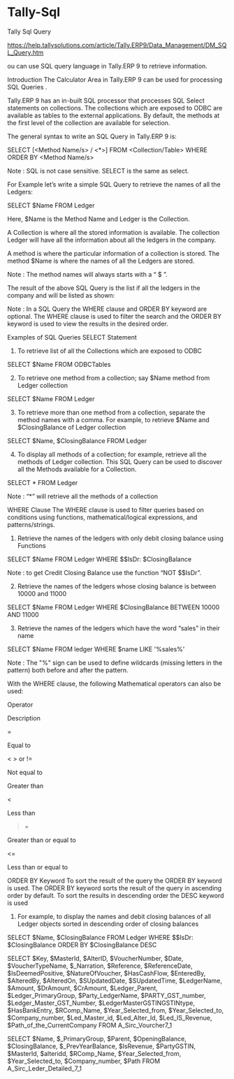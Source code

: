 # Tally-Sql
Tally Sql Query


https://help.tallysolutions.com/article/Tally.ERP9/Data_Management/DM_SQL_Query.htm

ou can use SQL query language in Tally.ERP 9 to retrieve information.

Introduction
The Calculator Area in Tally.ERP 9 can be used for processing SQL Queries .



Tally.ERP 9 has an in-built SQL processor that processes SQL Select statements on collections. The collections which are exposed to ODBC are available as tables to the external applications. By default, the methods at the first level of the collection are available for selection.

The general syntax to write an SQL Query in Tally.ERP 9 is:

SELECT [<Method Name/s> / <*>] FROM <Collection/Table> WHERE <Condition> ORDER BY <Method Name/s>

Note : SQL is not case sensitive. SELECT is the same as select.

For Example let’s write a simple SQL Query to retrieve the names of all the Ledgers:

SELECT $Name FROM Ledger



Here, $Name is the Method Name and Ledger is the Collection.

A Collection is where all the stored information is available. The collection Ledger will have all the information about all the ledgers in the company.

A method is where the particular information of a collection is stored. The method $Name is where the names of all the Ledgers are stored.

Note : The method names will always starts with a “ $ ”.

The result of the above SQL Query is the list if all the ledgers in the company and will be listed as shown:



Note : In a SQL Query the WHERE clause and ORDER BY keyword are optional. The WHERE clause is used to filter the search and the ORDER BY keyword is used to view the results in the desired order.

Examples of SQL Queries
SELECT Statement
1. To retrieve list of all the Collections which are exposed to ODBC

SELECT $Name FROM ODBCTables

2. To retrieve one method from a collection; say $Name method from Ledger collection

SELECT $Name FROM Ledger

3. To retrieve more than one method from a collection, separate the method names with a comma. For example, to retrieve $Name and $ClosingBalance of Ledger collection

SELECT $Name, $ClosingBalance FROM Ledger

4. To display all methods of a collection; for example, retrieve all the methods of Ledger collection. This SQL Query can be used to discover all the Methods available for a Collection.

SELECT * FROM Ledger

Note : “*” will retrieve all the methods of a collection

WHERE Clause
The WHERE clause is used to filter queries based on conditions using functions, mathematical/logical expressions, and patterns/strings.

1. Retrieve the names of the ledgers with only debit closing balance using Functions

SELECT $Name FROM Ledger WHERE $$IsDr: $ClosingBalance

Note : to get Credit Closing Balance use the function “NOT $$IsDr”.

2. Retrieve the names of the ledgers whose closing balance is between 10000 and 11000

SELECT $Name FROM Ledger WHERE $ClosingBalance BETWEEN 10000 AND 11000

3. Retrieve the names of the ledgers which have the word “sales” in their name

SELECT $Name FROM ledger WHERE $name LIKE '%sales%'

Note : The "%" sign can be used to define wildcards (missing letters in the pattern) both before and after the pattern.

With the WHERE clause, the following Mathematical operators can also be used:

Operator

Description

=

Equal to

< > or !=

Not equal to

>

Greater than

<

Less than

>=

Greater than or equal to

<=

Less than or equal to

ORDER BY Keyword
To sort the result of the query the ORDER BY keyword is used. The ORDER BY keyword sorts the result of the query in ascending order by default. To sort the results in descending order the DESC keyword is used

1. For example, to display the names and debit closing balances of all Ledger objects sorted in descending order of closing balances

SELECT $Name, $ClosingBalance FROM Ledger WHERE $$IsDr: $ClosingBalance ORDER BY $ClosingBalance DESC


SELECT $Key, $MasterId, $AlterID, $VoucherNumber, $Date, $VoucherTypeName, $_Narration, $Reference, $ReferenceDate, $IsDeemedPositive, $NatureOfVoucher, $HasCashFlow, $EnteredBy, $AlteredBy, $AlteredOn, $SUpdatedDate, $SUpdatedTime, $LedgerName, $Amount, $DrAmount, $CrAmount, $Ledger_Parent, $Ledger_PrimaryGroup, $Party_LedgerName, $PARTY_GST_number, $Ledger_Master_GST_Number, $LedgerMasterGSTINGSTINtype, $HasBankEntry, $RComp_Name, $Year_Selected_from, $Year_Selected_to, $Company_number, $Led_Master_id, $Led_Alter_Id, $Led_IS_Revenue, $Path_of_the_CurrentCompany FROM A_Sirc_Vourcher7_1




SELECT $Name, $_PrimaryGroup, $Parent, $OpeningBalance, $ClosingBalance, $_PrevYearBalance, $IsRevenue, $PartyGSTIN, $MasterId, $alteridd, $RComp_Name, $Year_Selected_from, $Year_Selected_to, $Company_number, $Path FROM A_Sirc_Leder_Detailed_7_1




